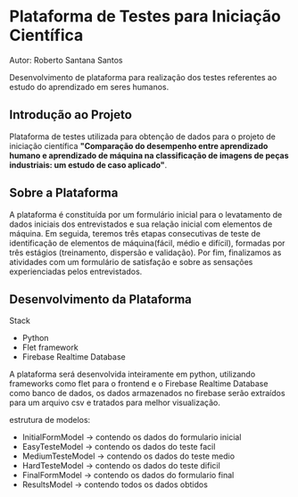 # Plataforma de Testes para Iniciação Científica
Autor: Roberto Santana Santos

Desenvolvimento de plataforma para realização dos testes referentes ao estudo do aprendizado em seres humanos. 

## Introdução ao Projeto

Plataforma de testes utilizada para obtenção de dados para o projeto de iniciação científica **"Comparação do desempenho entre aprendizado humano e aprendizado de máquina na classificação de imagens de peças industriais: um estudo de caso aplicado"**. 

## Sobre a Plataforma
A plataforma é constituída por um formulário inicial para o levatamento de dados iniciais dos entrevistados e sua relação inicial com elementos de máquina. Em seguida, teremos três etapas consecutivas de teste de identificação de elementos de máquina(fácil, médio e difícil), formadas por três estágios (treinamento, dispersão e validação). Por fim, finalizamos as atividades com um formulário de satisfação e sobre as sensações experienciadas pelos entrevistados.

## Desenvolvimento da Plataforma

Stack
- Python
- Flet framework
- Firebase Realtime Database

A plataforma será desenvolvida inteiramente em python, utilizando frameworks como flet para o frontend e o Firebase Realtime Database como banco de dados, os dados armazenados no firebase serão extraídos para um arquivo csv e tratados para melhor visualização.

estrutura de modelos:
* InitialFormModel -> contendo os dados do formulario inicial
 * EasyTesteModel -> contendo os dados do teste facil
* MediumTesteModel -> contendo os dados do teste medio
* HardTesteModel -> contendo os dados do teste dificil
* FinalFormModel -> contendo os dados do formulario final
* ResultsModel -> contendo todos os dados obtidos
